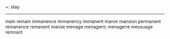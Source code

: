 =: stay

---
main
remain
immanence
immanency
immanent
manor
mansion
permanent
remanence
remanent
manse
menage
menageric
menagerie
messuage
remnant
